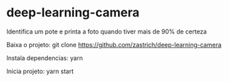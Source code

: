 # deep-learning-camera
Identifica um pote e printa a foto quando tiver mais de 90% de certeza

Baixa o projeto:
git clone https://github.com/zastrich/deep-learning-camera

Instala dependencias:
yarn

Inicia projeto:
yarn start
